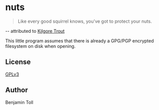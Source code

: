 # nuts

> Like every good squirrel knows, you've got to protect your nuts.

-- attributed to [Kilgore Trout][1]

This little program assumes that there is already a GPG/PGP encrypted filesystem on disk when opening.

## License

[GPLv3](COPYING)

## Author

Benjamin Toll

[1]: https://en.wikipedia.org/wiki/Kilgore_Trout

